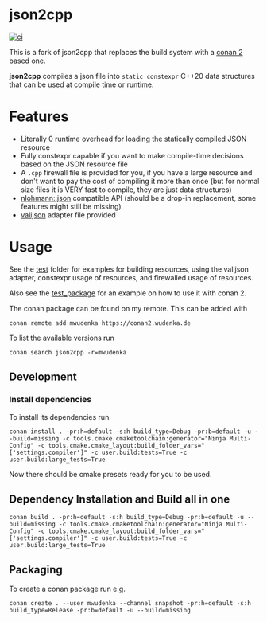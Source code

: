 # json2cpp

[![ci](https://github.com/hobbeshunter/json2cpp/actions/workflows/ci.yml/badge.svg?branch=main)](https://github.com/hobbeshunter/json2cpp/actions/workflows/ci.yml)

This is a fork of json2cpp that replaces the build system with a [conan 2](https://conan.io/) based one.

**json2cpp** compiles a json file into `static constexpr` C++20 data structures that can be used at compile time or runtime.

# Features

 * Literally 0 runtime overhead for loading the statically compiled JSON resource
 * Fully constexpr capable if you want to make compile-time decisions based on the JSON resource file
 * A `.cpp` firewall file is provided for you, if you have a large resource and don't want to pay the cost of compiling it more than once (but for normal size files it is VERY fast to compile, they are just data structures)
 * [nlohmann::json](https://github.com/nlohmann/json) compatible API (should be a drop-in replacement, some features might still be missing)
 * [valijson](https://github.com/tristanpenman/valijson) adapter file provided

# Usage

See the [test](test) folder for examples for building resources, using the valijson adapter, constexpr usage of resources, and firewalled usage of resources.

Also see the [test_package](test_package) for an example on how to use it with conan 2.

The conan package can be found on my remote. This can be added with

```shell
conan remote add mwudenka https://conan2.wudenka.de
```

To list the available versions run
```shell
conan search json2cpp -r=mwudenka
```

## Development

### Install dependencies

To install its dependencies run

```shell
conan install . -pr:h=default -s:h build_type=Debug -pr:b=default -u --build=missing -c tools.cmake.cmaketoolchain:generator="Ninja Multi-Config" -c tools.cmake.cmake_layout:build_folder_vars="['settings.compiler']" -c user.build:tests=True -c user.build:large_tests=True
```

Now there should be cmake presets ready for you to be used.

## Dependency Installation and Build all in one

```shell
conan build . -pr:h=default -s:h build_type=Debug -pr:b=default -u --build=missing -c tools.cmake.cmaketoolchain:generator="Ninja Multi-Config" -c tools.cmake.cmake_layout:build_folder_vars="['settings.compiler']" -c user.build:tests=True -c user.build:large_tests=True
```

## Packaging

To create a conan package run e.g.
```shell
conan create . --user mwudenka --channel snapshot -pr:h=default -s:h build_type=Release -pr:b=default -u --build=missing

```
